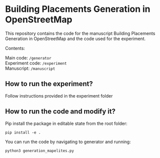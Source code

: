 # Building Placements Generation in OpenStreetMap

This repository contains the code for the manuscript Building Placements Generation in OpenStreetMap and the code used for the experiment.

Contents:

Main code: ```/generator```  
Experiment code: ```/experiment```  
Manuscript: ```/manuscript```  

## How to run the experiment?

Follow instructions provided in the experiment folder

## How to run the code and modify it?

Pip install the package in editable state from the root folder:

```pip install -e .```

You can run the code by navigating to generator and running:

```python3 generation_mapelites.py```
